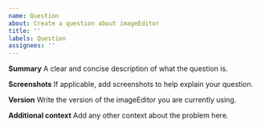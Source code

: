 ```yaml
---
name: Question
about: Create a question about imageEditor
title: ''
labels: Question
assignees: ''
---
```


<!--
  To make it easier for us to help you, please include as much useful information as possible.

  Useful Links:
  - tutorial: https://github.com/oberyun/tui.image-editor/tree/master/docs
  - API/Example: https://nhn.github.io/tui.image-editor/latest

  Before opening a new issue, please search existing issues https://github.com/oberyun/tui.image-editor/issues
-->

**Summary**
A clear and concise description of what the question is.

**Screenshots**
If applicable, add screenshots to help explain your question.

**Version**
Write the version of the imageEditor you are currently using.

**Additional context**
Add any other context about the problem here.
